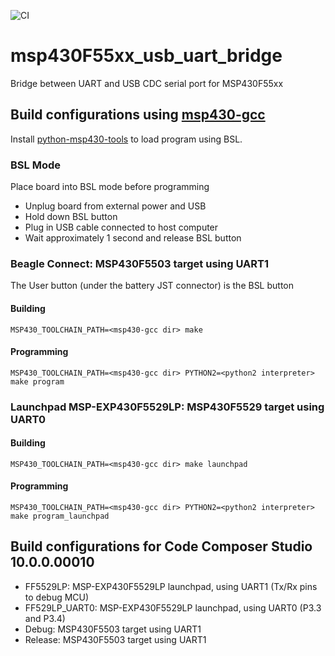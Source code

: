 ![CI](https://github.com/statropy/msp430F55xx_usb_uart_bridge/workflows/CI/badge.svg)

# msp430F55xx_usb_uart_bridge
Bridge between UART and USB CDC serial port for MSP430F55xx

## Build configurations using [msp430-gcc](https://www.ti.com/tool/download/MSP430-GCC-OPENSOURCE)

Install [python-msp430-tools](https://github.com/statropy/ti_msp430_python_tools) to load program using BSL.

### BSL Mode

Place board into BSL mode before programming

* Unplug board from external power and USB
* Hold down BSL button
* Plug in USB cable connected to host computer
* Wait approximately 1 second and release BSL button

### Beagle Connect: MSP430F5503 target using UART1

The User button (under the battery JST connector) is the BSL button

#### Building

`MSP430_TOOLCHAIN_PATH=<msp430-gcc dir> make`

#### Programming

`MSP430_TOOLCHAIN_PATH=<msp430-gcc dir> PYTHON2=<python2 interpreter> make program`

### Launchpad MSP-EXP430F5529LP: MSP430F5529 target using UART0

#### Building

`MSP430_TOOLCHAIN_PATH=<msp430-gcc dir> make launchpad`

#### Programming

`MSP430_TOOLCHAIN_PATH=<msp430-gcc dir> PYTHON2=<python2 interpreter> make program_launchpad`

## Build configurations for Code Composer Studio 10.0.0.00010

* FF5529LP: MSP-EXP430F5529LP launchpad, using UART1 (Tx/Rx pins to debug MCU)
* FF529LP_UART0: MSP-EXP430F5529LP launchpad, using UART0 (P3.3 and P3.4)
* Debug: MSP430F5503 target using UART1
* Release: MSP430F5503 target using UART1
